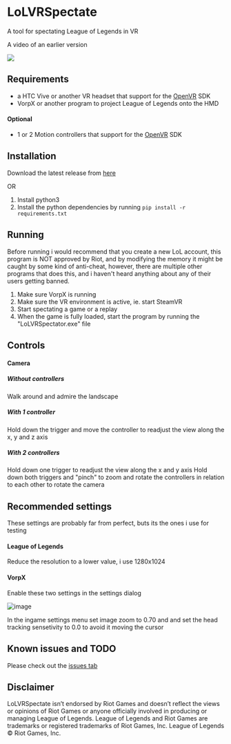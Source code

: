 # LoLVRSpectate

A tool for spectating League of Legends in VR

A video of an earlier version

[![ ](http://img.youtube.com/vi/VVQz1icy_mI/0.jpg)](http://www.youtube.com/watch?v=VVQz1icy_mI "Video Title")

## Requirements 
* a HTC Vive or another VR headset that support for the [OpenVR](https://github.com/ValveSoftware/openvr) SDK
* VorpX or another program to project League of Legends onto the HMD

#### Optional
* 1 or 2 Motion controllers that support for the [OpenVR](https://github.com/ValveSoftware/openvr) SDK

## Installation
Download the latest release from [here](../../releases)

OR

1. Install python3
2. Install the python dependencies by running `pip install -r requirements.txt`

## Running 
Before running i would recommend that you create a new LoL account, this program is NOT approved by Riot, and by 
modifying the memory it might be caught by some kind of anti-cheat, however, there are multiple other programs that does
 this, and i haven't heard anything about any of their users getting banned.

1. Make sure VorpX is running
2. Make sure the VR environment is active, ie. start SteamVR
3. Start spectating a game or a replay
4. When the game is fully loaded, start the program by running the "LoLVRSpectator.exe" file

## Controls
#### Camera
##### Without controllers 
Walk around and admire the landscape
##### With 1 controller
Hold down the trigger and move the controller to readjust the view along the x, y and z axis
##### With 2 controllers 
Hold down one trigger to readjust the view along the x and y axis
Hold down both triggers and "pinch" to zoom and rotate the controllers in relation to each other to rotate the camera

## Recommended settings
These settings are probably far from perfect, buts its the ones i use for testing
#### League of Legends
Reduce the resolution to a lower value, i use 1280x1024
#### VorpX
Enable these two settings in the settings dialog

![image](https://cloud.githubusercontent.com/assets/1039554/15651345/2bc1b912-267f-11e6-9460-574598eecc36.png)

In the ingame settings menu set image zoom to 0.70 and and set the head tracking sensetivity to 0.0 to avoid it moving the cursor

## Known issues and TODO
Please check out the [issues tab](../../issues)

## Disclaimer
LoLVRSpectate isn’t endorsed by Riot Games and doesn’t reflect the views or opinions of Riot Games 
or anyone officially involved in producing or managing League of Legends. League of Legends and Riot Games are 
trademarks or registered trademarks of Riot Games, Inc. League of Legends © Riot Games, Inc.
